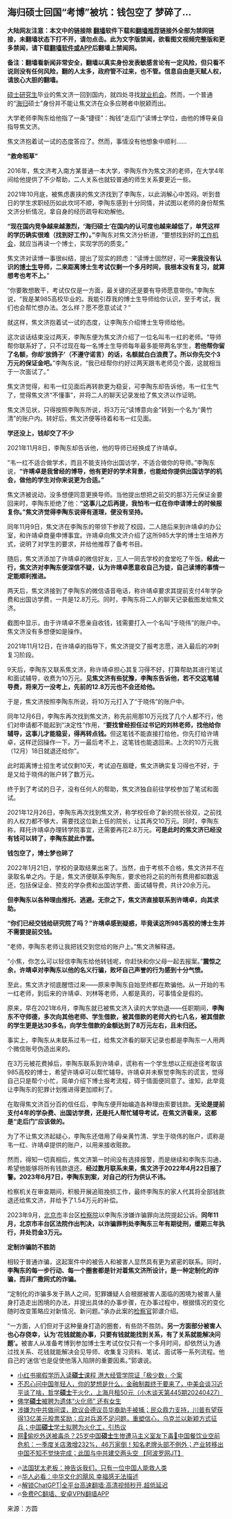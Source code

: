  <!-- 面包屑导航 --> <h2>海归硕士回国“考博”被坑：钱包空了 梦碎了…</h2> <p class="notice"><b>大陆网友注意：本文中的链接除 <a href="https://github.com/bannedbook/fanqiang" >翻墙</a>软件下载和<a href="https://github.com/killgcd/justmysocks/blob/master/README.md">翻墙推荐</a>链接外全部为禁网链接，未翻墙状态下打不开，请勿点击。此为文字版禁闻，欲看图文视频完整版和更多禁闻，请下载<a href="https://github.com/bannedbook/fanqiang">翻墙软件或APP</a>后翻墙上禁闻网。</p><p>备注：翻墙看新闻非常安全，翻墙以真实身份发表敏感言论有一定风险，但只看不说则没有任何风险，翻的人太多，政府管不过来，也不管。信息自由是天赋人权，请放心大胆的翻墙。</b></p>  <div class="entry"> <p><a href="https://www.bannedbook.org/bnews/tag/%E7%A1%95%E5%A3%AB/" class="st_tag internal_tag" rel="tag" title="标签 硕士 下的日志">硕士</a><a href="https://www.bannedbook.org/bnews/tag/%e7%a0%94%e7%a9%b6%e7%94%9f/" class="st_tag internal_tag" rel="tag" title="标签 研究生 下的日志">研究生</a>毕业的焦文济一回到国内，就四处寻找<a href="https://www.bannedbook.org/bnews/tag/%E5%B0%B1%E4%B8%9A%E6%9C%BA%E4%BC%9A/" class="st_tag internal_tag" rel="tag" title="标签 就业机会 下的日志">就业机会</a>。然而，一个普通的“<a href="https://www.bannedbook.org/bnews/tag/%E6%B5%B7%E5%BD%92/" class="st_tag internal_tag" rel="tag" title="标签 海归 下的日志">海归</a>硕士”身份并不能让焦文济在众多应聘者中脱颖而出。</p> <p>大学老师李陶东给他指了一条“捷径”：掏钱“走后门”读博士学位，由他的博导亲自指导焦文济。</p> <p>焦文济抱着试一试的态度答应了。然而，事情没有他想象中顺利……</p> <p><strong>“救命稻草”</strong></p> <p>2016年，焦文济考入南方某普通一本大学，李陶东作为焦文济的老师，在大学4年间给他提供了不少帮助，二人关系也就较普通的师生关系要更近一些。</p> <p>2021年10月底，被焦虑裹挟的焦文济找到了李陶东，以此消解心中苦闷。听到昔日的学生求职经历如此坎坷不顺，李陶东感到十分同情，并试图以老师的身份帮焦文济分析情况，拿自身的经历疏导和劝解他。</p> <p><strong>“现在国内竞争越来越激烈，‘海归硕士’在国内的认可度也越来越低了，单凭这样的学历确实很难（找到好工作）。”</strong>李陶东对焦文济分析道，“要想找到好的<a href="https://www.bannedbook.org/bnews/tag/%E5%B7%A5%E4%BD%9C%E6%9C%BA%E4%BC%9A/" class="st_tag internal_tag" rel="tag" title="标签 工作机会 下的日志">工作机会</a>，就应当再读一个博士，实现学历的质变。”</p> <p>焦文济对读博一事很纠结，提出了现实的顾虑：“读博士固然好，可<strong>一来我没有认识的<a href="https://www.bannedbook.org/bnews/tag/%e5%8d%9a%e5%a3%ab%e7%94%9f/" class="st_tag internal_tag" rel="tag" title="标签 博士生 下的日志">博士生</a>导师，二来距离博士生考试仅剩一个多月时间，我根本没有复习，就算想考也考不上。</strong>”</p> <p>“你要敢想敢干，考试仅仅是一方面，最关键的还是要有导师愿意带你。”李陶东说，“我是某985高校毕业的。我能引荐我的博士生导师给你认识，至于考试，我们也会帮忙想办法。怎么样？愿不愿意试试？”</p> <p>就这样，焦文济抱着试一试的态度，让李陶东介绍博士生导师给他。</p> <p>这次谈话结束没过两天，李陶东便为焦文济介绍了一位名叫韦一红的老师。“导师帮你联系好了，只不过现在每一名博士生导师每年最多能带两名学生，<strong>若他帮你留了名额，你却‘放鸽子’（不遵守诺言）的话，名额就白白浪费了。所以你先交个3万元的保证金吧。</strong>”李陶东说，“我已经帮你约好过两天跟韦老师见个面，这就相当于一次面试了。”</p> <p>焦文济觉得，和韦一红见面后再转款更为稳妥，可李陶东却告诉他，韦一红生气了，觉得焦文济“不懂事”，并将二人的聊天记录发给了焦文济以作证明。</p>  <p>焦文济见状，只得按照李陶东所说，将3万元“读博意向金”转到一个名为“黄竹清”的账户内。转好后，焦文济便等待着和韦一红见面。</p> <p><strong>学还没上，钱却交了不少</strong></p> <p>2021年11月8日，李陶东却告诉他，他的导师已经换成了许靖卓。</p> <p>“韦一红不适合做学术，而且不能支持你出国访学，不适合做你的导师。”李陶东说，<strong>“许靖卓是我曾经的博导，他有更好的学术背景，也能给你提供出国访学的机会，做他的学生对你来说更为合适。”</strong></p> <p>焦文济被说动，没多想便同意更换导师。当他提出想把之前交的那3万元保证金要回来时，李陶东拒绝了他：<strong>“这事儿之后再提，我怕韦一红在你申请博士的时候报复你。”焦文济觉得李陶东说得有道理，便没有坚持。</strong></p> <p>同年11月9日，焦文济在李陶东的带领下参观了校园，二人随后来到许靖卓的办公室，和许靖卓商量申博事宜。许靖卓向焦文济介绍了这所985大学的博士生培养方式，说明了对学生的要求，并给他推荐了备考书目。</p> <p>随后，焦文济添加了许靖卓的微信好友，三人一同去学校的食堂吃了午饭。<strong>经此一行，焦文济对李陶东便深信不疑，认为许靖卓愿意收自己为徒，自己读博的事情一定能顺利推进。</strong></p> <p>两天后，焦文济接到了李陶东的微信语音电话，称许靖卓要求其提前支付4年学杂费和出国访学费，一共是12.8万元。同时，李陶东将二人的聊天记录截图发给焦文济。</p> <p>截图中显示，由于许靖卓不愿亲自收钱，钱需要打入一个名叫“于晓伟”的账户中。焦文济没有多想便如是操作。</p> <p>2021年11月12日，在许靖卓的指导下，焦文济提交了报考志愿，进入最后的冲刺复习阶段。</p> <p>9天后，李陶东又联系焦文济，称许靖卓担心其复习得不好，打算帮助其进行笔试和面试辅导，收费为10万元。<strong>见焦文济有些犹豫，李陶东告诉他，若不交这笔辅导费，将来万一没考上，先前的12.8万元也不会还给他。</strong></p> <p>于是，焦文济按照李陶东所说，将10万元打入了“于晓伟”的账户中。</p>  <p>同年12月6日，李陶东再次找到焦文济，称先前用那10万元找了几个人都不行，他们对申请都不能起到“决定性”作用，“<strong>要找曾经担任过书记的刘林老师，找他给你辅导，这事儿才能稳妥，得再转点钱。</strong>但这笔钱不能直接打给他，你先打给许靖卓，这样迂回操作一下。万一最后考不上，这笔钱也能退回来。上次的10万元我（12月）18日就退还给你”。</p> <p>此时距离博士招生考试仅剩10天，考试迫在眉睫，焦文济确实复习得也不好，于是又给于晓伟的账户转了数万元。</p> <p>终于到了考试的日子，没有任何人的帮助，焦文济独自前往学校参加了笔试和面试。</p> <p>2021年12月26日，李陶东再次找到焦文济，称学校任命了新的院长徐双，之前找的人权力都不够大，需要找这位新上任的院长，让其再交10万元。同时，李陶东称，拜托许靖卓办理转学院事宜，还需要再花2.8万元。<strong>可是此时的焦文济已经没有钱可以转了，李陶东就此作罢。</strong></p> <p><strong>钱包空了，博士梦也碎了</strong></p> <p>2022年1月21日，学校的录取结果出来了。当然，由于考核不合格，焦文济并不在录取名单之内。于是，焦文济便联系李陶东，要求他将之前的所有费用都如数返还，包括保证金、预支的学杂费和出国访学费、面试辅导费，共计20余万元。</p> <p><strong>但李陶东以各种理由推托、逃避。无奈之下，焦文济直接联系到许靖卓，向其求助。</strong></p> <p><strong>“你们已经交钱给研究院了吗？”许靖卓感到疑惑，毕竟读这所985高校的博士生并不需要提前交钱。</strong></p> <p>“老师，李陶东老师让我把钱交到您给的账户上。”焦文济解释道。</p> <p>“小焦，你怎么可以轻信李陶东给他转钱呢，你赶快和你父母一起去报案。”<strong>震惊之余，许靖卓对李陶东以他的名义行骗，败坏自己声誉的行为感到十分气愤。</strong></p> <p>至此，焦文济才彻底醒悟过来——原来李陶东自始至终都在欺骗他。从一开始的韦一红老师，到后来的许靖卓、刘林等老师，人都是真的，可事情全是假的。</p> <p>原来，早在2021年6月，李陶东就已被焦文济入读的大学劝退——任职期间，<strong>李陶东不守师德，多次向其他老师、学生借款，被其借款的老师大约七八名，被其借款的学生更是达30多名，向学生借款的金额达到了8万元左右，且未归还。</strong></p>  <p>事实上，李陶东从未联系过韦一红，给焦文济看的聊天记录也都是李陶东一人用两个微信账号伪造出来的。</p> <p>在3万元被花费掉后，李陶东联系到许靖卓，谎称有一个学生想以正规途径考取该985高校的博士，希望许靖卓可以帮忙辅导。许靖卓并未察觉李陶东的谎言，觉得自己只是帮个小忙，简单介绍下博士报考流程，碍于情面便同意了。谁知，此举竟让李陶东的犯罪计划推进得更加顺利了。</p> <p>在取得焦文济百分百的信任后，李陶东便开始编造各种理由索要钱款。<strong>无论是提前支付4年的学杂费、出国访学费，还是托人帮忙辅导考试，在焦文济看来，这都是“走后门”应该做的。</strong></p> <p>为了不让焦文济起疑心，李陶东还借用了母亲黄竹清、学生于晓伟的账户，谎称是韦一红、许靖卓提供的账户，以用来接收赃款。</p> <p>然而，得知一切真相后，焦文济第一时间没有选择报警，而是继续和李陶东沟通，希望他能够将所有钱款退还。<strong>经过数月联系未果，焦文济于2022年4月22日报了警。2023年6月7日，李陶东到案，对自己的行为供认不讳。</strong></p> <p>检察机关在审查期间，积极开展追赃挽损工作，最终李陶东的家人代其将全部钱款退还给焦文济，并给予了1.54万元的补偿。</p> <p>2023年9月，<a href="https://www.bannedbook.org/bnews/tag/%E5%8C%97%E4%BA%AC%E5%B8%82/" class="st_tag internal_tag" rel="tag" title="标签 北京市 下的日志">北京市</a>丰台区<a href="https://www.bannedbook.org/bnews/tag/%e6%a3%80%e5%af%9f%e9%99%a2/" class="st_tag internal_tag" rel="tag" title="标签 检察院 下的日志">检察院</a>以李陶东涉嫌诈骗罪向法院提起公诉。<strong>同年11月，北京市丰台区法院作出判决，以诈骗罪判处李陶东三年有期徒刑，缓期三年执行，并处罚金3万元。</strong></p> <p><strong>定制诈骗防不胜防</strong></p> <p>相较于普通诈骗，这起案件中的被告人和被害人显然具有更为紧密的联系。同时，<strong>李陶东的每一步行动、每一个圈套都是针对着焦文济所设计，是一种定制化的诈骗，而非广撒网式的诈骗。</strong></p> <p>“定制化的诈骗多发于熟人之间，犯罪嫌疑人会根据被害人面临的困境为被害人量身打造走出困境的办法，并提出具体的办事步骤，在办事过程中，根据情况的变化随时改变策略应对新情况、新问题。”承办此案的<a href="https://www.bannedbook.org/bnews/tag/%e6%a3%80%e5%af%9f%e5%ae%98/" class="st_tag internal_tag" rel="tag" title="标签 检察官 下的日志">检察官</a>郭𫍽介绍。</p> <p>“一方面，人们但对于这种量身打造的圈套，有些防不胜防。<strong>另一方面部分被害人也心存侥幸，认为‘花钱就能办事，只要有钱就能找到关系，有了关系就能解决问题’。</strong>被害人从准备考博到参加博士生考试仅仅只有一个多月时间，却依然认为通过找关系、花钱就能解决会见导师、收集复习资料、笔试、面试等一系列流程。他自己的‘迷信’也是促使他落入陷阱的重要因素。”郭𫍽说。</p> <!--<div id="taboola-mid-1"></div>--><ul class='op-related-articles' title='相关阅读'> <li><a href='https://www.bannedbook.org/bnews/headline/20240521/2039521.html' target='_blank'>小红书揭假学历入读<b>硕士</b>课程 港大经管学院证「极少数」个案</a></li> <li><a href='https://www.bannedbook.org/bnews/sohnews/20240427/2029900.html' target='_blank'>不忍心问中国年轻人，你的梦想是什么，金融制裁终于要来了，中美会谈习近平谈了啥，哲学<b>硕士</b>干火化，上海月租50元（小木谈天第445期20240427）</a></li> <li><a href='https://www.bannedbook.org/bnews/cnnews/20240425/2029054.html' target='_blank'>佛学<b>硕士</b>被聘为遗体“火化师” 还有女生</a></li> <li><a href='https://www.bannedbook.org/bnews/sohnews/20240424/2028506.html' target='_blank'>涉嫌为中共做间谍，欧议会德议员华裔助手被捕；民众鼎力支持，川普有望获得13亿美元股票奖励；应对兵源不足问题，重塑信心，乌克兰以新颖方式征兵；中国<b>硕士</b>学士拟聘为火化工，引热议</a></li> <li><a href='https://www.bannedbook.org/bnews/bannedvideo/20240422/2027695.html' target='_blank'>网🚨偷吃外送被毒杀？25岁中国<b>硕士</b>生惨遭马主义室友下毒🚫中国餐饮业空前危机：一季度关店激增232%，46万家倒！知名老牌头部不例外；产业转移出中国不知不觉快完成；此国与中共建交两头空 【阿波罗网JT】</a></li> </ul> <ul class="texttj"> <li>🔥<a href="https://www.bannedbook.org/bnews/ssgc/20230219/1850782.html" target="_blank">法国犹太老板：神告诉我们，只有一位中国人能救人类</a></li> <li>🔥<a href="https://www.bannedbook.org/bnews/comments/20220220/1694796.html" target="_blank">华人必看：中华文化的飓风 幸福感无法描述</a></li> <li>🔥<a href="https://github.com/bannedbook/fanqiang/wiki/V2ray%E6%9C%BA%E5%9C%BA" target="_blank">解锁ChatGPT|全平台高速翻墙:高清视频秒开,超低延迟</a></li> <li>🔥<a href="https://github.com/bannedbook/fanqiang/wiki/%E7%A6%81%E9%97%BB%E7%BD%91%E5%AE%89%E5%8D%93%E7%BF%BB%E5%A2%99%E6%96%B0%E9%97%BBAPP" target="_blank">免费PC翻墙、安卓VPN翻墙APP</a></li> </ul><p class="src-info">来源：方圆 </p> <a name='sharetosocial'></a> <div style="margin-bottom:5px;padding-bottom:5px;clear:both"> <div id="archive-pix-1" class="banner-ads"> <!-- AuctionX Display platform tag START --> <div id="27602x728x90x621x_ADSLOT1" clicktrack="%%CLICK_URL_ESC%%"></div>  <!-- AuctionX Display platform tag END --> </div> <div id="archive-pix-2" class="banner-ads"> <!-- AuctionX Display platform tag START --> <div id="27556x300x250x621x_ADSLOT1" clicktrack="%%CLICK_URL_ESC%%" style="margin:0 auto;text-align:center"></div>  <!-- AuctionX Display platform tag END --> </div> </div>  <div id="archive-pix-1" class="banner-ads"> <!-- AuctionX Display platform tag START --> <div id="27603x728x90x621x_ADSLOT1" clicktrack="%%CLICK_URL_ESC%%"></div>  <!-- AuctionX Display platform tag END --> </div> </div><!--END ENTRY--> 